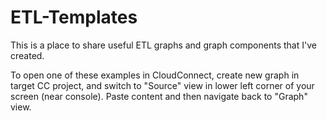 ETL-Templates
=============
This is a place to share useful ETL graphs and graph components that I've created.

To open one of these examples in CloudConnect, create new graph in target CC project, and switch to "Source" view in lower left corner of your screen (near console). Paste content and then navigate back to "Graph" view.
